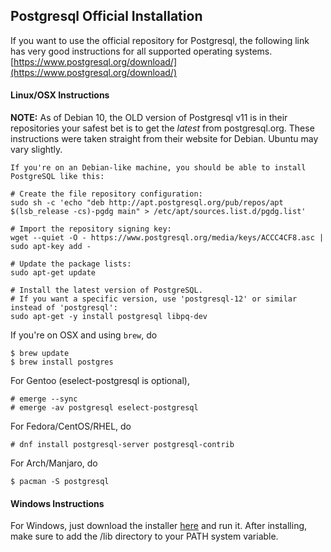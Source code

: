 ## Postgresql Official Installation 
If you want to use the official repository for Postgresql, the following link has very good instructions for all supported operating systems.
[https://www.postgresql.org/download/](https://www.postgresql.org/download/)

#### Linux/OSX Instructions
**NOTE:** As of Debian 10, the OLD version of Postgresql v11 is in their repositories your safest bet is to get the *latest* from postgresql.org.
These instructions were taken straight from their website for Debian.  Ubuntu may vary slightly.
<br />  
```
If you're on an Debian-like machine, you should be able to install
PostgreSQL like this:

# Create the file repository configuration:
sudo sh -c 'echo "deb http://apt.postgresql.org/pub/repos/apt $(lsb_release -cs)-pgdg main" > /etc/apt/sources.list.d/pgdg.list'

# Import the repository signing key:
wget --quiet -O - https://www.postgresql.org/media/keys/ACCC4CF8.asc | sudo apt-key add -

# Update the package lists:
sudo apt-get update

# Install the latest version of PostgreSQL.
# If you want a specific version, use 'postgresql-12' or similar instead of 'postgresql':
sudo apt-get -y install postgresql libpq-dev
```

If you're on OSX and using `brew`, do

    $ brew update
    $ brew install postgres

For Gentoo (eselect-postgresql is optional),

    # emerge --sync
    # emerge -av postgresql eselect-postgresql

For Fedora/CentOS/RHEL, do

    # dnf install postgresql-server postgresql-contrib
    
For Arch/Manjaro, do

    $ pacman -S postgresql

#### Windows Instructions

For Windows, just download the installer [here](https://www.enterprisedb.com/downloads/postgres-postgresql-downloads#windows) and run it. After installing, make sure to add the <POSTGRES INSTALL PATH>/lib directory to your PATH system variable.
